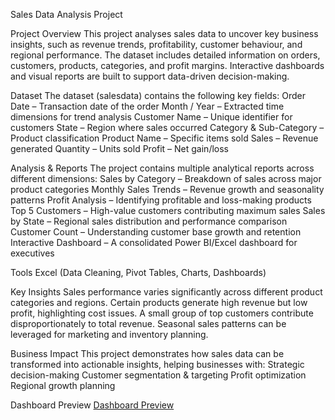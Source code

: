 Sales Data Analysis Project
 
Project Overview
This project analyses sales data to uncover key business insights, such as revenue trends, profitability, customer behaviour, and regional performance. The dataset includes detailed information on orders, customers, products, categories, and profit margins.
Interactive dashboards and visual reports are built to support data-driven decision-making.

 Dataset
The dataset (salesdata) contains the following key fields:
Order Date – Transaction date of the order
Month / Year – Extracted time dimensions for trend analysis
Customer Name – Unique identifier for customers
State – Region where sales occurred
Category & Sub-Category – Product classification
Product Name – Specific items sold
Sales – Revenue generated
Quantity – Units sold
Profit – Net gain/loss

Analysis & Reports
The project contains multiple analytical reports across different dimensions:
Sales by Category – Breakdown of sales across major product categories
Monthly Sales Trends – Revenue growth and seasonality patterns
Profit Analysis – Identifying profitable and loss-making products
Top 5 Customers – High-value customers contributing maximum sales
Sales by State – Regional sales distribution and performance comparison
Customer Count – Understanding customer base growth and retention
Interactive Dashboard – A consolidated Power BI/Excel dashboard for executives

Tools 
Excel (Data Cleaning, Pivot Tables, Charts, Dashboards)

Key Insights
Sales performance varies significantly across different product categories and regions.
Certain products generate high revenue but low profit, highlighting cost issues.
A small group of top customers contribute disproportionately to total revenue.
Seasonal sales patterns can be leveraged for marketing and inventory planning.

Business Impact
This project demonstrates how sales data can be transformed into actionable insights, helping businesses with:
Strategic decision-making
Customer segmentation & targeting
Profit optimization
Regional growth planning

Dashboard Preview
[Dashboard Preview](http://github.com/Parvin24Kumar/Excel_Sales_Project/blob/main/Snapshot%20of%20the%20Dashboard.png)




